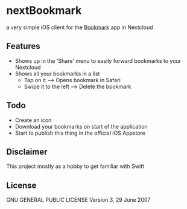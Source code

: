 # nextBookmark

a very simple iOS client for the
[Bookmark](https://github.com/nextcloud/bookmarks) app in Nextcloud

## Features
  * Shows up in the 'Share' menu to easily forward bookmarks to your Nextcloud
  * Shows all your bookmarks in a list
    * Tap on it --> Opens bookmark in Safari
    * Swipe it to the left --> Delete the bookmark

## Todo
  * Create an icon
  * Download your bookmarks on start of the application
  * Start to publish this thing in the official iOS Appstore

## Disclaimer
This project mostly as a hobby to get familiar with Swift

## License
GNU GENERAL PUBLIC LICENSE Version 3, 29 June 2007
